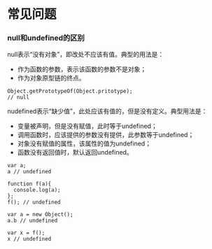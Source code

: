 # 常见问题
### null和undefined的区别

null表示“没有对象”，即改处不应该有值。典型的用法是：
- 作为函数的参数，表示该函数的参数不是对象；
- 作为对象原型链的终点。
```
Object.getPrototypeOf(Object.pritotype);
// null
```
nudefined表示“缺少值”，此处应该有值的，但是没有定义。典型用法是：
- 变量被声明，但是没有赋值，此时等于undefined；
- 调用函数时，应该提供的参数没有提供，此参数等于undefined；
- 对象没有赋值的属性，该属性的值为undefined；
- 函数没有返回值时，默认返回undefined。
```
var a;
a // undefined

function f(a){
  console.log(a);
};
f(); // undefined

var a = new Object();
a.b // undefined

var x = f();
x // undefined
```
